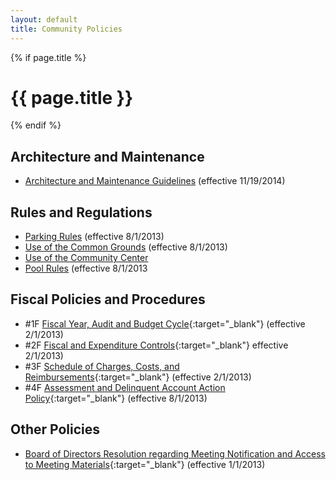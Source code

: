 ```yaml
---
layout: default
title: Community Policies
---
```

{% if page.title %}
# {{ page.title }}
{% endif %}

## Architecture and Maintenance
													
- [Architecture and Maintenance Guidelines](https://onedrive.live.com/redir?resid=529E6218CA92DA58!4991&amp;authkey=!AAtWnpUG9UTz8Ok&amp;ithint=file%2cpdf) (effective 11/19/2014)

## Rules and Regulations

- [Parking Rules](https://onedrive.live.com/view.aspx?resid=529E6218CA92DA58!1549&app=WordPdf")  (effective 8/1/2013)
- [Use of the Common Grounds](https://onedrive.live.com/redir?resid=529E6218CA92DA58%211546) (effective 8/1/2013)
- [Use of the Community Center](https://onedrive.live.com/redir?resid=529E6218CA92DA58%211556)
- [Pool Rules](https://onedrive.live.com/redir?resid=529E6218CA92DA58%211547) (effective 8/1/2013

## Fiscal Policies and Procedures
														
- \#1F [Fiscal Year, Audit and Budget Cycle](https://onedrive.live.com/redir?resid=529E6218CA92DA58%212815){:target="_blank"} (effective 2/1/2013)
- \#2F [Fiscal and Expenditure Controls](https://onedrive.live.com/redir?resid=529E6218CA92DA58%212812){:target="_blank"} effective 2/1/2013)
- \#3F [Schedule of Charges, Costs, and Reimbursements](https://onedrive.live.com/redir?resid=529E6218CA92DA58%212814){:target="_blank"} (effective 2/1/2013)
- \#4F [Assessment and Delinquent Account Action Policy](https://skydrive.live.com/redir?resid=529E6218CA92DA58%211552){:target="_blank"} (effective 8/1/2013)
			
## Other Policies

- [Board of Directors Resolution regarding Meeting Notification and Access to Meeting Materials](https://skydrive.live.com/redir?resid=529E6218CA92DA58%211558){:target="_blank"} (effective 1/1/2013)
												
